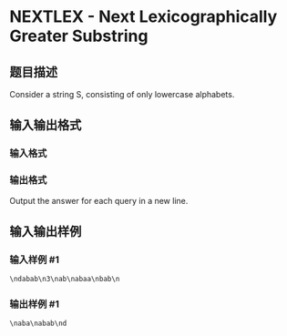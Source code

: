 # NEXTLEX - Next Lexicographically Greater Substring

## 题目描述

Consider a string S, consisting of only lowercase alphabets.

## 输入输出格式

### 输入格式

### 输出格式

Output the answer for each query in a new line.

## 输入输出样例

### 输入样例 #1

```cpp
\ndabab\n3\nab\nabaa\nbab\n
```


### 输出样例 #1

```cpp
\naba\nabab\nd
```


